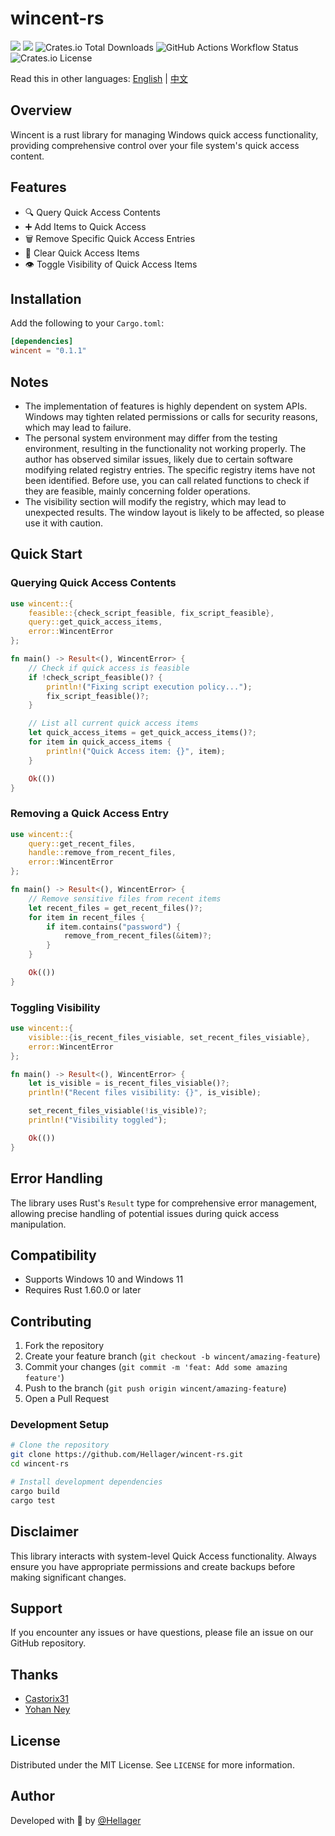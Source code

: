 # wincent-rs

[![](https://img.shields.io/crates/v/wincent.svg)](https://crates.io/crates/wincent)
[![][img_doc]][doc]
![Crates.io Total Downloads](https://img.shields.io/crates/d/wincent)
![GitHub Actions Workflow Status](https://img.shields.io/github/actions/workflow/status/Hellager/wincent-rs/publish.yml)
![Crates.io License](https://img.shields.io/crates/l/wincent)

Read this in other languages: [English](README.md) | [中文](README.cn.md)

## Overview

Wincent is a rust library for managing Windows quick access functionality, providing comprehensive control over your file system's quick access content.

## Features

- 🔍 Query Quick Access Contents
- ➕ Add Items to Quick Access
- 🗑️ Remove Specific Quick Access Entries
- 🧹 Clear Quick Access Items
- 👁️ Toggle Visibility of Quick Access Items


## Installation

Add the following to your `Cargo.toml`:

```toml
[dependencies]
wincent = "0.1.1"
```

## Notes

- The implementation of features is highly dependent on system APIs. Windows may tighten related permissions or calls for security reasons, which may lead to failure.
- The personal system environment may differ from the testing environment, resulting in the functionality not working properly. The author has observed similar issues, likely due to certain software modifying related registry entries. The specific registry items have not been identified. Before use, you can call related functions to check if they are feasible, mainly concerning folder operations.
- The visibility section will modify the registry, which may lead to unexpected results. The window layout is likely to be affected, so please use it with caution.

## Quick Start

### Querying  Quick  Access  Contents

```rust
use wincent::{
    feasible::{check_script_feasible, fix_script_feasible}, 
    query::get_quick_access_items, 
    error::WincentError
};

fn main() -> Result<(), WincentError> {
    // Check if quick access is feasible
    if !check_script_feasible()? {
        println!("Fixing script execution policy...");
        fix_script_feasible()?;
    }

    // List all current quick access items
    let quick_access_items = get_quick_access_items()?;
    for item in quick_access_items {
        println!("Quick Access item: {}", item);
    }

    Ok(())
}
```

### Removing  a  Quick  Access  Entry

```rust
use wincent::{
    query::get_recent_files, 
    handle::remove_from_recent_files, 
    error::WincentError
};

fn main() -> Result<(), WincentError> {
    // Remove sensitive files from recent items
    let recent_files = get_recent_files()?;
    for item in recent_files {
        if item.contains("password") {
            remove_from_recent_files(&item)?;
        }
    }

    Ok(())
}
```

### Toggling  Visibility

```rust
use wincent::{
    visible::{is_recent_files_visiable, set_recent_files_visiable}, 
    error::WincentError
};

fn main() -> Result<(), WincentError> {
    let is_visible = is_recent_files_visiable()?;
    println!("Recent files visibility: {}", is_visible);

    set_recent_files_visiable(!is_visible)?;
    println!("Visibility toggled");

    Ok(())
}
```

## Error Handling

The library uses Rust's `Result` type for comprehensive error management, allowing precise handling of potential issues during quick access manipulation.

## Compatibility

- Supports Windows 10 and Windows 11
- Requires Rust 1.60.0 or later

## Contributing

1. Fork the repository
2. Create your feature branch (`git checkout -b wincent/amazing-feature`)
3. Commit your changes (`git commit -m 'feat: Add some amazing feature'`)
4. Push to the branch (`git push origin wincent/amazing-feature`)
5. Open a Pull Request

### Development Setup

```bash
# Clone the repository
git clone https://github.com/Hellager/wincent-rs.git
cd wincent-rs

# Install development dependencies
cargo build
cargo test
```


## Disclaimer

This library interacts with system-level Quick Access functionality. Always ensure you have appropriate permissions and create backups before making significant changes.

## Support

If you encounter any issues or have questions, please file an issue on our GitHub repository.

## Thanks

- [Castorix31](https://learn.microsoft.com/en-us/answers/questions/1087928/how-to-get-recent-docs-list-and-delete-some-of-the)
- [Yohan Ney](https://stackoverflow.com/questions/30051634/is-it-possible-programmatically-add-folders-to-the-windows-10-quick-access-panel)

## License

Distributed under the MIT License. See `LICENSE` for more information.

## Author

Developed with 🦀 by [@Hellager](https://github.com/Hellager)

[img_doc]: https://img.shields.io/badge/doc-latest-orange
[doc]: https://docs.rs/wincent/latest/wincent/